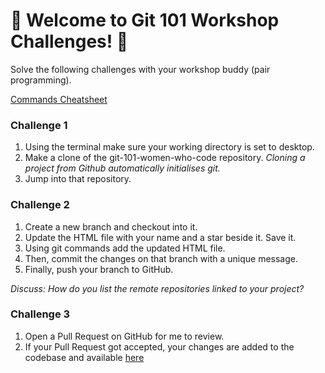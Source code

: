 # 💪 Welcome to Git 101 Workshop Challenges! 💪

Solve the following challenges with your workshop buddy (pair programming).

[Commands Cheatsheet](https://www.slideshare.net/JoySeng/git-101-workshop-commands-cheatsheet)

### Challenge 1
1. Using the terminal make sure your working directory is set to desktop.
2. Make a clone of the git-101-women-who-code repository. 
*Cloning a project from Github automatically initialises git.*
3. Jump into that repository.

### Challenge 2
1. Create a new branch and checkout into it.
2. Update the HTML file with your name and a star beside it. Save it.
3. Using git commands add the updated HTML file.
4. Then, commit the changes on that branch with a unique message.
5. Finally, push your branch to GitHub.

*Discuss: How do you list the remote repositories linked to your project?*

### Challenge 3
1. Open a Pull Request on GitHub for me to review.
2. If your Pull Request got accepted, your changes are added to the codebase and available [here](https://allthatjoy.github.io/git-101-women-who-code/)

